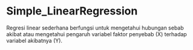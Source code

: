 # Simple_LinearRegression
Regresi linear sederhana berfungsi untuk mengetahui hubungan sebab akibat atau mengetahui pengaruh variabel faktor penyebab (X) terhadap variabel akibatnya (Y).
